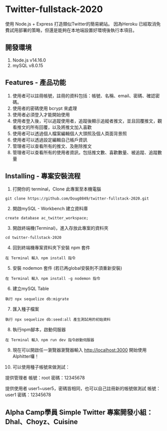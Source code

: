 # Twitter-fullstack-2020
使用 Node.js + Express 打造類似Twitter的簡易網站。
因為Heroku 已經取消免費試用部署的策略，但還是能夠在本地端設置好環境後執行本項目。

## 開發環境
1. Node.js v14.16.0
2. mySQL v8.0.15

## Features - 產品功能
1. 使用者可以註冊帳號，註冊的資料包括：帳號、名稱、email、密碼、確認密碼。
2. 使用者的密碼使用 bcrypt 來處理
3. 使用者必須登入才能開始使用
4. 使用者登入後，可以追蹤使用者，追蹤後顯示追縱者推文，並且回覆推文，觀看推文的所有回覆，以及將推文加入喜歡
5. 使用者可以透過個人檔案編輯個人大頭照及個人頁面背景照
6. 使用者可以透過設定編輯自己帳戶資訊
7. 管理者可以查看所有的推文、及刪除推文
8. 管理者可以查看所有的使用者資訊，包括推文數、喜歡數量、被追蹤、追蹤數量

## Installing - 專案安裝流程

1. 打開你的 terminal，Clone 此專案至本機電腦

```
git clone https://github.com/Doug0849/twitter-fullstack-2020.git
```

2. 開啟mySQL - Workbench 建立資料庫

```
create database ac_twitter_workspace;
```

3. 開啟終端機(Terminal)，進入存放此專案的資料夾

```
cd twitter-fullstack-2020
```

4. 回到終端機專案資料夾下安裝 npm 套件

```
在 Terminal 輸入 npm install 指令
```

5. 安裝 nodemon 套件 (若已再global安裝則不須重新安裝)

```
在 Terminal 輸入 npm install -g nodemon 指令
```

6. 建立mySQL Table

```
執行 npx sequelize db:migrate
```

7. 匯入種子檔案

```
執行 npx sequelize db:seed:all 產生測試用的初始資料
```

8. 執行npm腳本，啟動伺服器

```
在 Terminal 輸入 npm run dev 指令啟動伺服器
```

9. 現在可以開啟任一瀏覽器瀏覽器輸入 [http://localhost:3000](http://localhost:3000) 開始使用Alphitter囉！

10. 可以使用種子帳號來做測試：

提供管理者
帳號：root
密碼：12345678

提供使用者 user1~user5，密碼皆相同，也可以自己註冊新的帳號做測試
帳號：user1
密碼：12345678

## Alpha Camp學員 Simple Twitter 專案開發小組： Dhal、Choyz、Cuisine



